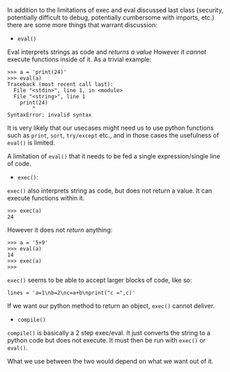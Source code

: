 In addition to the limitations of exec and eval discussed last class (security, potentially difficult to debug, potentially cumbersome with imports, etc.) there 
are some more things that warrant discussion:

* `eval()`

Eval interprets strings as code and _returns a value_
However it _cannot_ execute functions inside of it. 
As a trivial example:

```
>>> a = 'print(24)'
>>> eval(a)
Traceback (most recent call last):
  File "<stdin>", line 1, in <module>
  File "<string>", line 1
    print(24)
        ^
SyntaxError: invalid syntax
```

It is very likely that our usecases might need us to use 
python functions such as `print`, `sort`, `try/except` etc., and in those cases the usefulness of `eval()` is limited.

A limitation of `eval()` that it needs to be fed a single expression/single line of code. 


* `exec()`:

`exec()` also interprets string as code, but does not return a value.
It can execute functions within it. 

```
>>> exec(a)
24

```

However it does not _return_ anything:

```
>>> a = '5+9'
>>> eval(a)
14
>>> exec(a)
>>> 

```
`exec()` seems to be able to accept larger blocks of code, like so:

```
lines = 'a=1\nb=2\nc=a+b\nprint("c =",c)'

```


If we want our python method to return an object, `exec()` cannot deliver.

* `compile()`

`compile()` is basically a 2 step exec/eval. It just converts the string to a python code but does not execute.
It must then be run with `exec()` or `eval()`.


What we use between the two would depend on what we want out of it.



